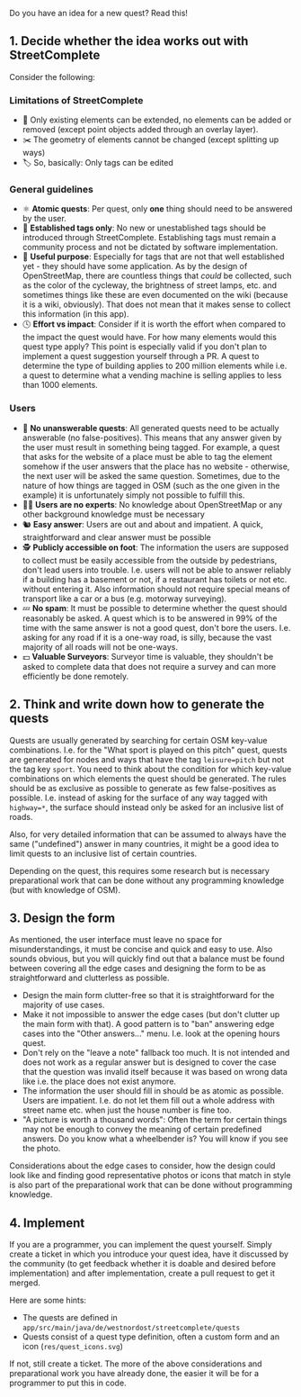 Do you have an idea for a new quest? Read this!

## 1. Decide whether the idea works out with StreetComplete

Consider the following:

### Limitations of StreetComplete
- 🌟 Only existing elements can be extended, no elements can be added or removed (except point objects added through an overlay layer).
- ✂️ The geometry of elements cannot be changed (except splitting up ways)
- 🏷️ So, basically: Only tags can be edited

### General guidelines
- ⚛️ **Atomic quests**: Per quest, only **one** thing should need to be answered by the user.
- 🚧 **Established tags only**: No new or unestablished tags should be introduced through StreetComplete. Establishing tags must remain a community process and not be dictated by software implementation. 
- 🤷 **Useful purpose**: Especially for tags that are not that well established yet - they should have some application. As by the design of OpenStreetMap, there are countless things that *could* be collected, such as the color of the cycleway, the brightness of street lamps, etc. and sometimes things like these are even documented on the wiki (because it is a wiki, obviously). That does not mean that it makes sense to collect this information (in this app).
- 🕓 **Effort vs impact**: Consider if it is worth the effort when compared to the impact the quest would have. For how many elements would this quest type apply? This point is especially valid if you don't plan to implement a quest suggestion yourself through a PR. A quest to determine the type of building applies to 200 million elements while i.e. a quest to determine what a vending machine is selling applies to less than 1000 elements. 

### Users
- 🤔 **No unanswerable quests**: All generated quests need to be actually answerable (no false-positives). This means that any answer given by the user must result in something being tagged. For example, a quest that asks for the website of a place must be able to tag the element somehow if the user answers that the place has no website - otherwise, the next user will be asked the same question. Sometimes, due to the nature of how things are tagged in OSM (such as the one given in the example) it is unfortunately simply not possible to fulfill this.
- 👨‍💻 **Users are no experts**: No knowledge about OpenStreetMap or any other background knowledge must be necessary
- 🐿️ **Easy answer**: Users are out and about and impatient. A quick, straightforward and clear answer must be possible
- 🕵️ **Publicly accessible on foot**: The information the users are supposed to collect must be easily accessible from the outside by pedestrians, don't lead users into trouble. I.e. users will not be able to answer reliably if a building has a basement or not, if a restaurant has toilets or not etc. without entering it. Also information should not require special means of transport like a car or a bus (e.g. motorway surveying).
- 💤 **No spam**: It must be possible to determine whether the quest should reasonably be asked. A quest which is to be answered in 99% of the time with the same answer is not a good quest, don't bore the users. I.e. asking for any road if it is a one-way road, is silly, because the vast majority of all roads will not be one-ways. 
- 💵 **Valuable Surveyors**: Surveyor time is valuable, they shouldn't be asked to complete data that does not require a survey and can more efficiently be done remotely.

## 2. Think and write down how to generate the quests

Quests are usually generated by searching for certain OSM key-value combinations. I.e. for the "What sport is played on this pitch" quest, quests are generated for nodes and ways that have the tag `leisure=pitch` but not the tag key `sport`.
You need to think about the condition for which key-value combinations on which elements the quest should be generated. The rules should be as exclusive as possible to generate as few false-positives as possible. I.e. instead of asking for the surface of any way tagged with `highway=*`, the surface should instead only be asked for an inclusive list of roads.

Also, for very detailed information that can be assumed to always have the same ("undefined") answer in many countries, it might be a good idea to limit quests to an inclusive list of certain countries.

Depending on the quest, this requires some research but is necessary preparational work that can be done without any programming knowledge (but with knowledge of OSM).

## 3. Design the form

As mentioned, the user interface must leave no space for misunderstandings, it must be concise and quick and easy to use. Also sounds obvious, but you will quickly find out that a balance must be found between covering all the edge cases and designing the form to be as straightforward and clutterless as possible.

- Design the main form clutter-free so that it is straightforward for the majority of use cases.
- Make it not impossible to answer the edge cases (but don't clutter up the main form with that). A good pattern is to "ban" answering edge cases into the "Other answers..." menu. I.e. look at the opening hours quest.
- Don't rely on the "leave a note" fallback too much. It is not intended and does not work as a regular answer but is designed to cover the case that the question was invalid itself because it was based on wrong data like i.e. the place does not exist anymore.
- The information the user should fill in should be as atomic as possible. Users are impatient. I.e. do not let them fill out a whole address with street name etc. when just the house number is fine too.
- "A picture is worth a thousand words": Often the term for certain things may not be enough to convey the meaning of certain predefined answers. Do you know what a wheelbender is? You will know if you see the photo. 

Considerations about the edge cases to consider, how the design could look like and finding good representative photos or icons that match in style is also part of the preparational work that can be done without programming knowledge.

## 4. Implement

If you are a programmer, you can implement the quest yourself. Simply create a ticket in which you introduce your quest idea, have it discussed by the community (to get feedback whether it is doable and desired before implementation) and after implementation, create a pull request to get it merged.

Here are some hints:
- The quests are defined in `app/src/main/java/de/westnordost/streetcomplete/quests`
- Quests consist of a quest type definition, often a custom form and an icon (`res/quest_icons.svg`)

If not, still create a ticket. The more of the above considerations and preparational work you have already done, the easier it will be for a programmer to put this in code.
